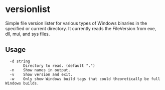 # versionlist
Simple file version lister for various types of Windows binaries in the specified or current directory. It currently reads the FileVersion from exe, dll, mui, and sys files.
## Usage
```
  -d string
        Directory to read. (default ".")
  -n    Show names in output.
  -v    Show version and exit.
  -w    Only show Windows build tags that could theoretically be full Windows builds.
  ```
